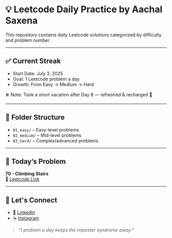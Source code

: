 # 💡 Leetcode Daily Practice by Aachal Saxena

This repository contains daily Leetcode solutions categorized by difficulty and problem number.

---

## ✅ Current Streak

- Start Date: July 3, 2025
- Goal: 1 Leetcode problem a day
- Growth: From Easy → Medium → Hard

⏸️ Note: Took a short vacation after Day 8 — refreshed & recharged 🌿

---

## 📂 Folder Structure

- `01_easy/` – Easy-level problems
- `02_medium/` – Mid-level problems
- `03_hard/` – Complex/advanced problems

---

## 🚀 Today’s Problem

**70 - Climbing Stairs**  
🔗 [Leetcode Link](https://leetcode.com/problems/climbing-stairs/)

---

## 🌟 Let's Connect

- 📍 [LinkedIn](https://linkedin.com/in/aachalsaxena)
- ☕ [Instagram](https://instagram.com/caffeinewithcamera)

> *“1 problem a day keeps the imposter syndrome away.”*
